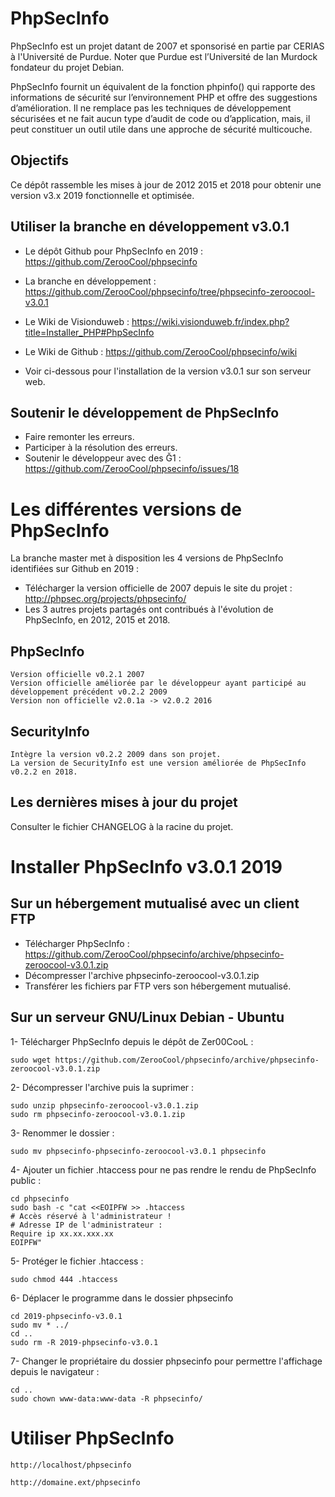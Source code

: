 # PhpSecInfo

PhpSecInfo est un projet datant de 2007 et sponsorisé en partie par CERIAS à l'Université de Purdue.
Noter que Purdue est l’Université de Ian Murdock fondateur du projet Debian.

PhpSecInfo fournit un équivalent de la fonction phpinfo() qui rapporte des informations de sécurité sur l’environnement PHP et offre des suggestions d’amélioration. Il ne remplace pas les techniques de développement sécurisées et ne fait aucun type d’audit de code ou d’application, mais, il peut constituer un outil utile dans une approche de sécurité multicouche.

## Objectifs

Ce dépôt rassemble les mises à jour de 2012 2015 et 2018 pour obtenir une version v3.x 2019 fonctionnelle et optimisée.

## Utiliser la branche en développement v3.0.1

- Le dépôt Github pour PhpSecInfo en 2019 : https://github.com/ZerooCool/phpsecinfo
- La branche en développement : https://github.com/ZerooCool/phpsecinfo/tree/phpsecinfo-zeroocool-v3.0.1

- Le Wiki de Visionduweb : https://wiki.visionduweb.fr/index.php?title=Installer_PHP#PhpSecInfo
- Le Wiki de Github : https://github.com/ZerooCool/phpsecinfo/wiki

- Voir ci-dessous pour l'installation de la version v3.0.1 sur son serveur web.

## Soutenir le développement de PhpSecInfo
- Faire remonter les erreurs.
- Participer à la résolution des erreurs.
- Soutenir le développeur avec des Ğ1 : https://github.com/ZerooCool/phpsecinfo/issues/18

# Les différentes versions de PhpSecInfo

La branche master met à disposition les 4 versions de PhpSecInfo identifiées sur Github en 2019 :
- Télécharger la version officielle de 2007 depuis le site du projet : http://phpsec.org/projects/phpsecinfo/
- Les 3 autres projets partagés ont contribués à l'évolution de PhpSecInfo, en 2012, 2015 et 2018.

## PhpSecInfo
```
Version officielle v0.2.1 2007
Version officielle améliorée par le développeur ayant participé au développement précédent v0.2.2 2009
Version non officielle v2.0.1a -> v2.0.2 2016
```

## SecurityInfo
```
Intègre la version v0.2.2 2009 dans son projet.
La version de SecurityInfo est une version améliorée de PhpSecInfo v0.2.2 en 2018.
```

## Les dernières mises à jour du projet

Consulter le fichier CHANGELOG à la racine du projet.

# Installer PhpSecInfo v3.0.1 2019

## Sur un hébergement mutualisé avec un client FTP

- Télécharger PhpSecInfo : https://github.com/ZerooCool/phpsecinfo/archive/phpsecinfo-zeroocool-v3.0.1.zip
- Décompresser l'archive phpsecinfo-zeroocool-v3.0.1.zip
- Transférer les fichiers par FTP vers son hébergement mutualisé.

## Sur un serveur GNU/Linux Debian - Ubuntu
1- Télécharger PhpSecInfo depuis le dépôt de Zer00CooL :
```
sudo wget https://github.com/ZerooCool/phpsecinfo/archive/phpsecinfo-zeroocool-v3.0.1.zip
```

2- Décompresser l'archive puis la suprimer :
```
sudo unzip phpsecinfo-zeroocool-v3.0.1.zip
sudo rm phpsecinfo-zeroocool-v3.0.1.zip
```

3- Renommer le dossier :
```
sudo mv phpsecinfo-phpsecinfo-zeroocool-v3.0.1 phpsecinfo
```

4- Ajouter un fichier .htaccess pour ne pas rendre le rendu de PhpSecInfo public :
```
cd phpsecinfo
sudo bash -c "cat <<EOIPFW >> .htaccess
# Accès réservé à l'administrateur !
# Adresse IP de l'administrateur :
Require ip xx.xx.xxx.xx
EOIPFW"
```

5- Protéger le fichier .htaccess :
```
sudo chmod 444 .htaccess
```

6- Déplacer le programme dans le dossier phpsecinfo
```
cd 2019-phpsecinfo-v3.0.1
sudo mv * ../
cd ..
sudo rm -R 2019-phpsecinfo-v3.0.1
```

7- Changer le propriétaire du dossier phpsecinfo pour permettre l'affichage depuis le navigateur :
```
cd ..
sudo chown www-data:www-data -R phpsecinfo/
```

# Utiliser PhpSecInfo
```
http://localhost/phpsecinfo

http://domaine.ext/phpsecinfo
```
